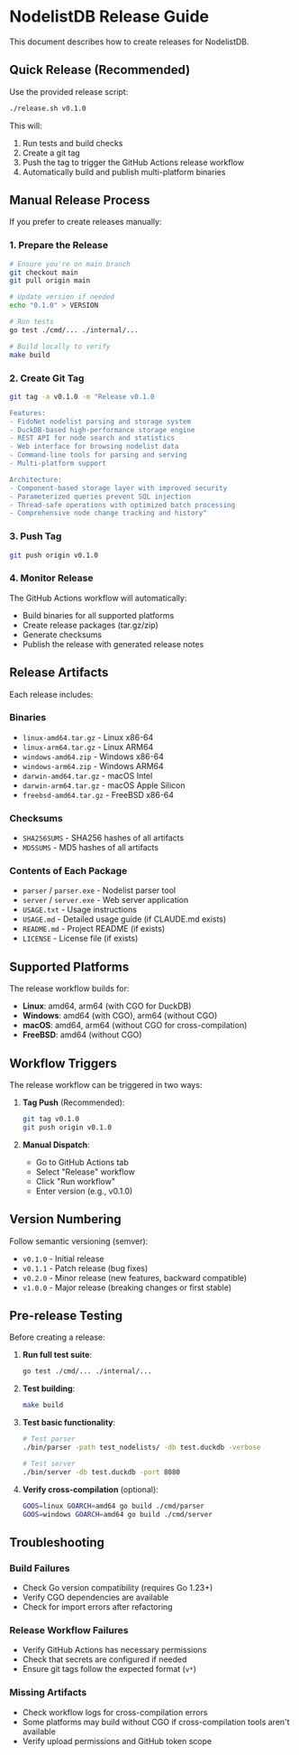 # NodelistDB Release Guide

This document describes how to create releases for NodelistDB.

## Quick Release (Recommended)

Use the provided release script:

```bash
./release.sh v0.1.0
```

This will:
1. Run tests and build checks
2. Create a git tag
3. Push the tag to trigger the GitHub Actions release workflow
4. Automatically build and publish multi-platform binaries

## Manual Release Process

If you prefer to create releases manually:

### 1. Prepare the Release

```bash
# Ensure you're on main branch
git checkout main
git pull origin main

# Update version if needed
echo "0.1.0" > VERSION

# Run tests
go test ./cmd/... ./internal/...

# Build locally to verify
make build
```

### 2. Create Git Tag

```bash
git tag -a v0.1.0 -m "Release v0.1.0

Features:
- FidoNet nodelist parsing and storage system
- DuckDB-based high-performance storage engine
- REST API for node search and statistics
- Web interface for browsing nodelist data
- Command-line tools for parsing and serving
- Multi-platform support

Architecture:
- Component-based storage layer with improved security
- Parameterized queries prevent SQL injection
- Thread-safe operations with optimized batch processing
- Comprehensive node change tracking and history"
```

### 3. Push Tag

```bash
git push origin v0.1.0
```

### 4. Monitor Release

The GitHub Actions workflow will automatically:
- Build binaries for all supported platforms
- Create release packages (tar.gz/zip)
- Generate checksums
- Publish the release with generated release notes

## Release Artifacts

Each release includes:

### Binaries
- `linux-amd64.tar.gz` - Linux x86-64
- `linux-arm64.tar.gz` - Linux ARM64
- `windows-amd64.zip` - Windows x86-64
- `windows-arm64.zip` - Windows ARM64
- `darwin-amd64.tar.gz` - macOS Intel
- `darwin-arm64.tar.gz` - macOS Apple Silicon
- `freebsd-amd64.tar.gz` - FreeBSD x86-64

### Checksums
- `SHA256SUMS` - SHA256 hashes of all artifacts
- `MD5SUMS` - MD5 hashes of all artifacts

### Contents of Each Package
- `parser` / `parser.exe` - Nodelist parser tool
- `server` / `server.exe` - Web server application
- `USAGE.txt` - Usage instructions
- `USAGE.md` - Detailed usage guide (if CLAUDE.md exists)
- `README.md` - Project README (if exists)
- `LICENSE` - License file (if exists)

## Supported Platforms

The release workflow builds for:
- **Linux**: amd64, arm64 (with CGO for DuckDB)
- **Windows**: amd64 (with CGO), arm64 (without CGO)
- **macOS**: amd64, arm64 (without CGO for cross-compilation)
- **FreeBSD**: amd64 (without CGO)

## Workflow Triggers

The release workflow can be triggered in two ways:

1. **Tag Push** (Recommended):
   ```bash
   git tag v0.1.0
   git push origin v0.1.0
   ```

2. **Manual Dispatch**:
   - Go to GitHub Actions tab
   - Select "Release" workflow
   - Click "Run workflow"
   - Enter version (e.g., v0.1.0)

## Version Numbering

Follow semantic versioning (semver):
- `v0.1.0` - Initial release
- `v0.1.1` - Patch release (bug fixes)
- `v0.2.0` - Minor release (new features, backward compatible)
- `v1.0.0` - Major release (breaking changes or first stable)

## Pre-release Testing

Before creating a release:

1. **Run full test suite**:
   ```bash
   go test ./cmd/... ./internal/...
   ```

2. **Test building**:
   ```bash
   make build
   ```

3. **Test basic functionality**:
   ```bash
   # Test parser
   ./bin/parser -path test_nodelists/ -db test.duckdb -verbose
   
   # Test server
   ./bin/server -db test.duckdb -port 8080
   ```

4. **Verify cross-compilation** (optional):
   ```bash
   GOOS=linux GOARCH=amd64 go build ./cmd/parser
   GOOS=windows GOARCH=amd64 go build ./cmd/server
   ```

## Troubleshooting

### Build Failures
- Check Go version compatibility (requires Go 1.23+)
- Verify CGO dependencies are available
- Check for import errors after refactoring

### Release Workflow Failures
- Verify GitHub Actions has necessary permissions
- Check that secrets are configured if needed
- Ensure git tags follow the expected format (`v*`)

### Missing Artifacts
- Check workflow logs for cross-compilation errors
- Some platforms may build without CGO if cross-compilation tools aren't available
- Verify upload permissions and GitHub token scope